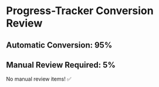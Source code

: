 # Progress-Tracker Conversion Review

## Automatic Conversion: 95%
## Manual Review Required: 5%

No manual review items! ✅
